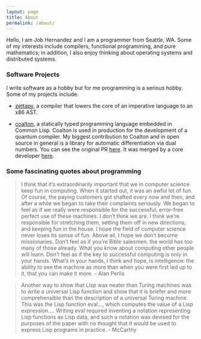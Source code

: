 ```yaml
---
layout: page
title: About
permalink: /about/
---
```


Hello, I am Job Hernandez and I am a programmer from Seattle, WA. Some of my interests include compilers, functional programming, and pure mathematics; in addition, I also enjoy thinking about operating systems and distributed systems.

### Software Projects
I write software as a hobby but for me programming is a serious hobby. Some of my projects include:

- [zettapy](https://github.com/jobhdez/zettapy), a compiler that lowers the core of an imperative language to an x86 AST.

- [coalton](https://github.com/coalton-lang/coalton), a statically typed programming language embedded in Common Lisp. Coalton is used in production for the development of a quantum compiler. My biggest contribution to Coalton and in open source in general is a library for automatic differentiation via dual numbers. You can see the original PR [here](https://github.com/coalton-lang/coalton/pull/890). It was merged by a core developer [here](https://github.com/coalton-lang/coalton/pull/926).

### Some fascinating quotes about programming

> I think that it’s extraordinarily important that we in computer science keep fun in computing. When it started out, it was an awful lot of fun. Of course, the paying customers got shafted every now and then, and after a while we began to take their complaints seriously. We began to feel as if we really were responsible for the successful, error-free perfect use of these machines. I don’t think we are. I think we’re responsible for stretching them, setting them off in new directions, and keeping fun in the house. I hope the field of computer science never loses its sense of fun. Above all, I hope we don’t become missionaries. Don’t feel as if you’re Bible salesmen. the world has too many of those already. What you know about computing other people will learn. Don’t feel as if the key to successful computing is only in your hands. What’s in your hands, I think and hope, is intelligence: the ability to see the machine as more than when you were first led up to it, that you can make it more. - Alan Perlis

>  Another way to show that Lisp was neater than Turing machines was to write a universal Lisp function and show that it is briefer and more comprehensible than the description of a universal Turing machine. This was the Lisp function eval..., which computes the value of a Lisp expression.... Writing eval required inventing a notation representing Lisp functions as Lisp data, and such a notation was devised for the purposes of the paper with no thought that it would be used to express Lisp programs in practice. - McCarthy

